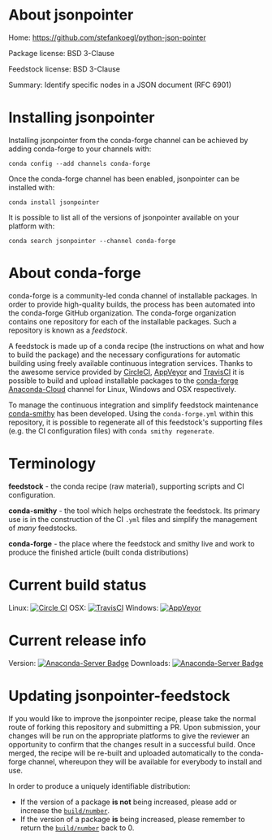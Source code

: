 About jsonpointer
=================

Home: https://github.com/stefankoegl/python-json-pointer

Package license: BSD 3-Clause

Feedstock license: BSD 3-Clause

Summary: Identify specific nodes in a JSON document (RFC 6901)



Installing jsonpointer
======================

Installing jsonpointer from the conda-forge channel can be achieved by adding conda-forge to your channels with:

```
conda config --add channels conda-forge
```

Once the conda-forge channel has been enabled, jsonpointer can be installed with:

```
conda install jsonpointer
```

It is possible to list all of the versions of jsonpointer available on your platform with:

```
conda search jsonpointer --channel conda-forge
```


About conda-forge
=================

conda-forge is a community-led conda channel of installable packages.
In order to provide high-quality builds, the process has been automated into the
conda-forge GitHub organization. The conda-forge organization contains one repository 
for each of the installable packages. Such a repository is known as a *feedstock*.

A feedstock is made up of a conda recipe (the instructions on what and how to build
the package) and the necessary configurations for automatic building using freely
available continuous integration services. Thanks to the awesome service provided by
[CircleCI](https://circleci.com/), [AppVeyor](http://www.appveyor.com/)
and [TravisCI](https://travis-ci.org/) it is possible to build and upload installable
packages to the [conda-forge](https://anaconda.org/conda-forge)
[Anaconda-Cloud](http://docs.anaconda.org/) channel for Linux, Windows and OSX respectively.

To manage the continuous integration and simplify feedstock maintenance
[conda-smithy](http://github.com/conda-forge/conda-smithy) has been developed.
Using the ``conda-forge.yml`` within this repository, it is possible to regenerate all of
this feedstock's supporting files (e.g. the CI configuration files) with ``conda smithy regenerate``.


Terminology
===========

**feedstock** - the conda recipe (raw material), supporting scripts and CI configuration.

**conda-smithy** - the tool which helps orchestrate the feedstock.
                   Its primary use is in the construction of the CI ``.yml`` files
                   and simplify the management of *many* feedstocks.

**conda-forge** - the place where the feedstock and smithy live and work to
                  produce the finished article (built conda distributions)

Current build status
====================

Linux: [![Circle CI](https://circleci.com/gh/conda-forge/jsonpointer-feedstock.svg?style=svg)](https://circleci.com/gh/conda-forge/jsonpointer-feedstock)
OSX: [![TravisCI](https://travis-ci.org/conda-forge/jsonpointer-feedstock.svg?branch=master)](https://travis-ci.org/conda-forge/jsonpointer-feedstock) 
Windows: [![AppVeyor](https://ci.appveyor.com/api/projects/status/github/conda-forge/jsonpointer-feedstock?svg=True)](https://ci.appveyor.com/project/conda-forge/jsonpointer-feedstock/branch/master)

Current release info
====================
Version: [![Anaconda-Server Badge](https://anaconda.org/conda-forge/jsonpointer/badges/version.svg)](https://anaconda.org/conda-forge/jsonpointer)
Downloads: [![Anaconda-Server Badge](https://anaconda.org/conda-forge/jsonpointer/badges/downloads.svg)](https://anaconda.org/conda-forge/jsonpointer)


Updating jsonpointer-feedstock
==============================

If you would like to improve the jsonpointer recipe, please take the normal
route of forking this repository and submitting a PR. Upon submission, your changes will
be run on the appropriate platforms to give the reviewer an opportunity to confirm that the
changes result in a successful build. Once merged, the recipe will be re-built and uploaded
automatically to the conda-forge channel, whereupon they will be available for everybody to
install and use.

In order to produce a uniquely identifiable distribution:
 * If the version of a package **is not** being increased, please add or increase
   the [``build/number``](http://conda.pydata.org/docs/building/meta-yaml.html#build-number-and-string). 
 * If the version of a package **is** being increased, please remember to return
   the [``build/number``](http://conda.pydata.org/docs/building/meta-yaml.html#build-number-and-string)
   back to 0.
